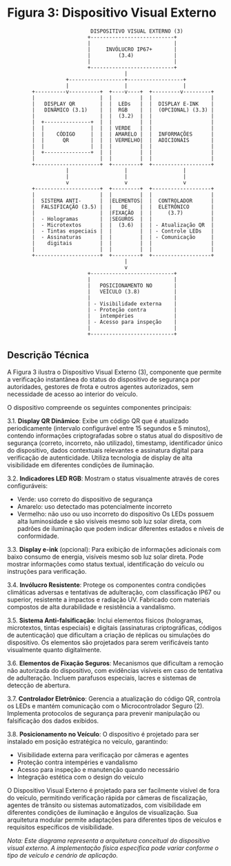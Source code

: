 # Figura 3: Dispositivo Visual Externo

```
                           DISPOSITIVO VISUAL EXTERNO (3)
                          +---------------------------+
                          |                           |
                          |     INVÓLUCRO IP67+       |
                          |         (3.4)             |
                          |                           |
                          +---------------------------+
                                      |
                   +------------------+------------------+
                   |                  |                  |
        +----------v----------+  +----v----+  +---------v---------+
        |                     |  |         |  |                   |
        |   DISPLAY QR        |  |  LEDs   |  |  DISPLAY E-INK    |
        |   DINÂMICO (3.1)    |  |  RGB    |  |  (OPCIONAL) (3.3) |
        |                     |  |  (3.2)  |  |                   |
        |  +---------------+  |  |         |  |                   |
        |  |               |  |  | VERDE   |  |                   |
        |  |    CÓDIGO     |  |  | AMARELO |  |  INFORMAÇÕES      |
        |  |      QR       |  |  | VERMELHO|  |  ADICIONAIS       |
        |  |               |  |  |         |  |                   |
        |  +---------------+  |  |         |  |                   |
        |                     |  |         |  |                   |
        +---------------------+  +---------+  +-------------------+
                   |                  |                  |
                   |                  |                  |
                   v                  v                  v
        +---------------------+  +---------+  +-------------------+
        |                     |  |         |  |                   |
        |  SISTEMA ANTI-      |  |ELEMENTOS|  |  CONTROLADOR      |
        |  FALSIFICAÇÃO (3.5) |  |   DE    |  |  ELETRÔNICO       |
        |                     |  |FIXAÇÃO  |  |     (3.7)         |
        |  - Hologramas       |  |SEGUROS  |  |                   |
        |  - Microtextos      |  |  (3.6)  |  | - Atualização QR  |
        |  - Tintas especiais |  |         |  | - Controle LEDs   |
        |  - Assinaturas      |  |         |  | - Comunicação     |
        |    digitais         |  |         |  |                   |
        |                     |  |         |  |                   |
        +---------------------+  +---------+  +-------------------+
                                      |
                                      v
                          +---------------------------+
                          |                           |
                          |   POSICIONAMENTO NO       |
                          |   VEÍCULO (3.8)           |
                          |                           |
                          | - Visibilidade externa    |
                          | - Proteção contra         |
                          |   intempéries             |
                          | - Acesso para inspeção    |
                          |                           |
                          +---------------------------+
```

## Descrição Técnica

A Figura 3 ilustra o Dispositivo Visual Externo (3), componente que permite a verificação instantânea do status do dispositivo de segurança por autoridades, gestores de frota e outros agentes autorizados, sem necessidade de acesso ao interior do veículo.

O dispositivo compreende os seguintes componentes principais:

3.1. **Display QR Dinâmico**: Exibe um código QR que é atualizado periodicamente (intervalo configurável entre 15 segundos e 5 minutos), contendo informações criptografadas sobre o status atual do dispositivo de segurança (correto, incorreto, não utilizado), timestamp, identificador único do dispositivo, dados contextuais relevantes e assinatura digital para verificação de autenticidade. Utiliza tecnologia de display de alta visibilidade em diferentes condições de iluminação.

3.2. **Indicadores LED RGB**: Mostram o status visualmente através de cores configuráveis:
   - Verde: uso correto do dispositivo de segurança
   - Amarelo: uso detectado mas potencialmente incorreto
   - Vermelho: não uso ou uso incorreto do dispositivo
   Os LEDs possuem alta luminosidade e são visíveis mesmo sob luz solar direta, com padrões de iluminação que podem indicar diferentes estados e níveis de conformidade.

3.3. **Display e-ink** (opcional): Para exibição de informações adicionais com baixo consumo de energia, visíveis mesmo sob luz solar direta. Pode mostrar informações como status textual, identificação do veículo ou instruções para verificação.

3.4. **Invólucro Resistente**: Protege os componentes contra condições climáticas adversas e tentativas de adulteração, com classificação IP67 ou superior, resistente a impactos e radiação UV. Fabricado com materiais compostos de alta durabilidade e resistência a vandalismo.

3.5. **Sistema Anti-falsificação**: Inclui elementos físicos (hologramas, microtextos, tintas especiais) e digitais (assinaturas criptográficas, códigos de autenticação) que dificultam a criação de réplicas ou simulações do dispositivo. Os elementos são projetados para serem verificáveis tanto visualmente quanto digitalmente.

3.6. **Elementos de Fixação Seguros**: Mecanismos que dificultam a remoção não autorizada do dispositivo, com evidências visíveis em caso de tentativa de adulteração. Incluem parafusos especiais, lacres e sistemas de detecção de abertura.

3.7. **Controlador Eletrônico**: Gerencia a atualização do código QR, controla os LEDs e mantém comunicação com o Microcontrolador Seguro (2). Implementa protocolos de segurança para prevenir manipulação ou falsificação dos dados exibidos.

3.8. **Posicionamento no Veículo**: O dispositivo é projetado para ser instalado em posição estratégica no veículo, garantindo:
   - Visibilidade externa para verificação por câmeras e agentes
   - Proteção contra intempéries e vandalismo
   - Acesso para inspeção e manutenção quando necessário
   - Integração estética com o design do veículo

O Dispositivo Visual Externo é projetado para ser facilmente visível de fora do veículo, permitindo verificação rápida por câmeras de fiscalização, agentes de trânsito ou sistemas automatizados, com visibilidade em diferentes condições de iluminação e ângulos de visualização. Sua arquitetura modular permite adaptações para diferentes tipos de veículos e requisitos específicos de visibilidade.

*Nota: Este diagrama representa a arquitetura conceitual do dispositivo visual externo. A implementação física específica pode variar conforme o tipo de veículo e cenário de aplicação.*
